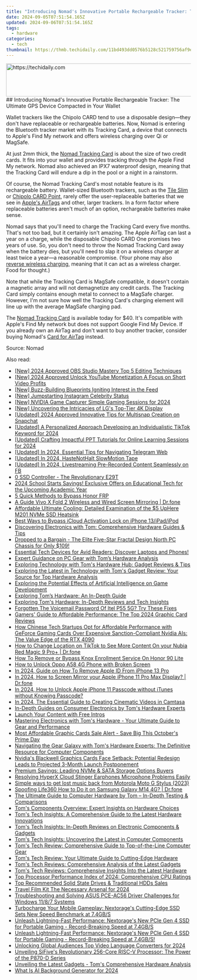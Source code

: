 ```yaml
---
title: "Introducing Nomad's Innovative Portable Rechargeable Tracker: The Ultimate GPS Device Compacted in Your Wallet"
date: 2024-09-05T07:51:54.165Z
updated: 2024-09-06T07:51:54.165Z
tags:
  - hardware
categories:
  - tech
thumbnail: https://thmb.techidaily.com/11bd493dd0576b5128c521759756af9ef0469248903e298828d7682c78b82237.jpg
---
```


<!-- affiliate ads begin -->
<a href="https://aligracehair.sjv.io/c/5597632/1938682/19272" target="_top" id="1938682">
  <img src="//a.impactradius-go.com/display-ad/19272-1938682" border="0" alt="https://techidaily.com" width="728" height="90"/>
</a>
<img height="0" width="0" src="https://aligracehair.sjv.io/i/5597632/1938682/19272" style="position:absolute;visibility:hidden;" border="0" />
<!-- affiliate ads end -->
## Introducing Nomad's Innovative Portable Rechargeable Tracker: The Ultimate GPS Device Compacted in Your Wallet

Wallet trackers like the Chipolo CARD tend to use a disposable design—they don't have replaceable or rechargeable batteries. Now, Nomad is entering the Bluetooth tracker market with its Tracking Card, a device that connects to Apple's Find My network and offers wireless charging over Qi or MagSafe.

 At just 2mm thick, the [Nomad Tracking Card](https://shop-links.co/link/?exclusive=1&publisher_slug=itechdaily19598&url=https%3A%2F%2Fwww.anrdoezrs.net%2Flinks%2F3607085%2Ftype%2Fdlg%2Fsid%2FUUhtgUeUpU2003275%2Fhttps%3A%2F%2Fnomadgoods.com%2Fproducts%2Ftracking-card) is about the size of two credit cards. It fits into your wallet and provides tracking through the Apple Find My network. Nomad also achieved an IPX7 waterproof design, meaning that the Tracking Card will endure a dip in the pool or a night in a rainstorm.

 Of course, the Nomad Tracking Card's most notable feature is its rechargeable battery. Wallet-sized Bluetooth trackers, such as the [Tile Slim](https://www.tile.com/product/black-slim) or [Chipolo CARD Point](https://facebook-video-share.techidaily.com/updated-taking-your-videos-to-the-next-level-expert-pc-methods-for-youtubers/), rarely offer the user-replaceable batteries that we see in [Apple's AirTags](https://extra-hints.techidaily.com/medical-and-health-facebook-ads-campaign-tips/) and other, larger trackers. In a form factor where replaceable batteries aren't much of an option, rechargeable batteries make sense.

 Nomad says that you'll need to charge the Tracking Card every five months. That's not too bad, but it certainly isn't amazing. The Apple AirTag can last a year on a charge, while the disposable Chipolo CARD One promises two years of use. So, you don't need to throw the Nomad Tracking Card away when the battery dies, but you'll need to slap it on a wireless charger at least twice a year—a reasonable compromise. (Your phone may also [reverse wireless charging](https://android-location.techidaily.com/in-2024-for-people-wanting-to-mock-gps-on-samsung-galaxy-s23-tactical-edition-devices-drfone-by-drfone-virtual/), meaning that it can act as a wireless charger. Food for thought.)

 Note that while the Tracking Card is MagSafe compatible, it doesn't contain a magnetic array and will not demagnetize any credit cards. The Tracking Card simply contains enough metal to connect to a MagSafe charger. However, I'm not sure how well the Tracking Card's charging element will line up with the average MagSafe charging pad.

 The [Nomad Tracking Card](https://shop-links.co/link/?exclusive=1&publisher_slug=itechdaily19598&url=https%3A%2F%2Fwww.anrdoezrs.net%2Flinks%2F3607085%2Ftype%2Fdlg%2Fsid%2FUUhtgUeUpU2003275%2Fhttps%3A%2F%2Fnomadgoods.com%2Fproducts%2Ftracking-card) is available today for $40\. It's compatible with Apple's Find My network but does not support Google Find My Device. If you already own an AirTag and don't want to buy another tracker, consider buying Nomad's [Card for AirTag](https://shop-links.co/link/?exclusive=1&publisher_slug=itechdaily19598&url=https%3A%2F%2Fwww.anrdoezrs.net%2Flinks%2F3607085%2Ftype%2Fdlg%2Fsid%2FUUhtgUeUpU2003275%2Fhttps%3A%2F%2Fnomadgoods.com%2Fproducts%2Fcard-for-airtag) instead.

 Source: Nomad

<ins class="adsbygoogle"
     style="display:block"
     data-ad-format="autorelaxed"
     data-ad-client="ca-pub-7571918770474297"
     data-ad-slot="1223367746"></ins>



<ins class="adsbygoogle"
     style="display:block"
     data-ad-client="ca-pub-7571918770474297"
     data-ad-slot="8358498916"
     data-ad-format="auto"
     data-full-width-responsive="true"></ins>

<span class="atpl-alsoreadstyle">Also read:</span>
<div><ul>
<li><a href="https://screen-capture.techidaily.com/new-2024-approved-obs-studio-mastery-top-5-editing-techniques/"><u>[New] 2024 Approved  OBS Studio Mastery  Top 5 Editing Techniques</u></a></li>
<li><a href="https://youtube-docs.techidaily.com/024-approved-unlock-youtube-monetization-a-focus-on-short-video-profits/"><u>[New] 2024 Approved  Unlock YouTube Monetization  A Focus on Short Video Profits</u></a></li>
<li><a href="https://facebook-video-recording.techidaily.com/new-buzz-building-blueprints-igniting-interest-in-the-feed/"><u>[New] Buzz-Building Blueprints  Igniting Interest in the Feed</u></a></li>
<li><a href="https://instagram-videos.techidaily.com/new-jumpstarting-instagram-celebrity-status/"><u>[New] Jumpstarting Instagram Celebrity Status</u></a></li>
<li><a href="https://video-screen-grab.techidaily.com/new-nvidia-game-capturer-simple-gaming-sessions-for-2024/"><u>[New] NVIDIA Game Capturer  Simple Gaming Sessions for 2024</u></a></li>
<li><a href="https://some-tips.techidaily.com/new-uncovering-the-intricacies-of-lgs-top-tier-4k-display/"><u>[New] Uncovering the Intricacies of LG's Top-Tier 4K Display</u></a></li>
<li><a href="https://snapchat-videos.techidaily.com/updated-2024-approved-innovative-tips-for-multisnap-creation-on-snapchat/"><u>[Updated] 2024 Approved  Innovative Tips for Multisnap Creation on Snapchat</u></a></li>
<li><a href="https://tiktok-clips.techidaily.com/updated-a-personalized-approach-developing-an-individualistic-tiktok-keyword-for-2024/"><u>[Updated] A Personalized Approach  Developing an Individualistic TikTok Keyword for 2024</u></a></li>
<li><a href="https://screen-sharing-recording.techidaily.com/updated-crafting-impactful-ppt-tutorials-for-online-learning-sessions-for-2024/"><u>[Updated] Crafting Impactful PPT Tutorials for Online Learning Sessions for 2024</u></a></li>
<li><a href="https://article-posts.techidaily.com/updated-in-2024-essential-tips-for-navigating-telegram-web/"><u>[Updated] In 2024, Essential Tips for Navigating Telegram Web</u></a></li>
<li><a href="https://screen-video-capture.techidaily.com/updated-in-2024-hastenothalt-slowmotion-tape/"><u>[Updated] In 2024, HasteNotHalt SlowMotion Tape</u></a></li>
<li><a href="https://facebook-video-recording.techidaily.com/updated-in-2024-livestreaming-pre-recorded-content-seamlessly-on-fb/"><u>[Updated] In 2024, Livestreaming Pre-Recorded Content Seamlessly on FB</u></a></li>
<li><a href="https://hardware-reviews.techidaily.com/0-ssd-controller-the-revolutionary-e29t/"><u>0 SSD Controller - The Revolutionary E29T</u></a></li>
<li><a href="https://hardware-reviews.techidaily.com/2024-school-starts-savings-exclusive-offers-on-educational-tech-for-the-upcoming-academic-year/"><u>2024 School Starts Savings! Exclusive Offers on Educational Tech for the Upcoming Academic Year</u></a></li>
<li><a href="https://bypass-frp.techidaily.com/5-quick-methods-to-bypass-honor-frp-by-drfone-android/"><u>5 Quick Methods to Bypass Honor FRP</u></a></li>
<li><a href="https://screen-mirror.techidaily.com/a-guide-vivo-x-fold-2-wireless-and-wired-screen-mirroring-drfone-by-drfone-android/"><u>A Guide Vivo X Fold 2 Wireless and Wired Screen Mirroring | Dr.fone</u></a></li>
<li><a href="https://hardware-reviews.techidaily.com/affordable-ultimate-cooling-detailed-examination-of-the-5-uphere-m201-nvme-ssd-heatsink/"><u>Affordable Ultimate Cooling: Detailed Examination of the $5 UpHere M201 NVMe SSD Heatsink</u></a></li>
<li><a href="https://activate-lock.techidaily.com/best-ways-to-bypass-icloud-activation-lock-on-iphone-13ipadipod-by-drfone-ios/"><u>Best Ways to Bypass iCloud Activation Lock on iPhone 13/iPad/iPod</u></a></li>
<li><a href="https://hardware-reviews.techidaily.com/discovering-electronics-with-tom-comprehensive-hardware-guides-and-tips/"><u>Discovering Electronics with Tom: Comprehensive Hardware Guides & Tips</u></a></li>
<li><a href="https://hardware-reviews.techidaily.com/1723964484111-dropped-to-a-bargain-the-elite-five-star-fractal-design-north-pc-chassis-for-only-109/"><u>Dropped to a Bargain - The Elite Five-Star Fractal Design North PC Chassis for Only $109!</u></a></li>
<li><a href="https://techtrends.techidaily.com/1722889513377-essential-tech-devices-for-avid-readers-discover-laptops-and-phones/"><u>Essential Tech Devices for Avid Readers: Discover Laptops and Phones!</u></a></li>
<li><a href="https://hardware-reviews.techidaily.com/expert-guidance-on-pc-gear-with-toms-hardware-analysis/"><u>Expert Guidance on PC Gear with Tom’s Hardware Analysis</u></a></li>
<li><a href="https://hardware-reviews.techidaily.com/exploring-technology-with-toms-hardware-hub-gadget-reviews-and-tips/"><u>Exploring Technology with Tom's Hardware Hub: Gadget Reviews & Tips</u></a></li>
<li><a href="https://hardware-reviews.techidaily.com/exploring-the-latest-in-technology-with-toms-gadget-review-your-source-for-top-hardware-analysis/"><u>Exploring the Latest in Technology with Tom's Gadget Review: Your Source for Top Hardware Analysis</u></a></li>
<li><a href="https://tech-haven.techidaily.com/exploring-the-potential-effects-of-artificial-intelligence-on-game-development/"><u>Exploring the Potential Effects of Artificial Intelligence on Game Development</u></a></li>
<li><a href="https://hardware-reviews.techidaily.com/exploring-toms-hardware-an-in-depth-guide/"><u>Exploring Tom’s Hardware: An In-Depth Guide</u></a></li>
<li><a href="https://hardware-reviews.techidaily.com/exploring-toms-hardware-in-depth-reviews-and-tech-insights/"><u>Exploring Tom's Hardware: In-Depth Reviews and Tech Insights</u></a></li>
<li><a href="https://unlock-android.techidaily.com/forgotten-the-voicemail-password-of-itel-p55-5g-try-these-fixes-by-drfone-android/"><u>Forgotten The Voicemail Password Of Itel P55 5G? Try These Fixes</u></a></li>
<li><a href="https://hardware-reviews.techidaily.com/gamers-guide-to-affordable-performance-the-top-2024-graphic-card-reviews/"><u>Gamers' Guide to Affordable Performance: The Top 2024 Graphic Card Reviews</u></a></li>
<li><a href="https://hardware-reviews.techidaily.com/how-chinese-tech-startups-opt-for-affordable-performance-with-geforce-gaming-cards-over-expensive-sanction-compliant-nvidia-ais-the-value-edge-of-the-rtx-408/"><u>How Chinese Tech Startups Opt for Affordable Performance with GeForce Gaming Cards Over Expensive Sanction-Compliant Nvidia AIs: The Value Edge of the RTX 4090</u></a></li>
<li><a href="https://location-social.techidaily.com/how-to-change-location-on-tiktok-to-see-more-content-on-your-nubia-red-magic-9-proplus-drfone-by-drfone-virtual-android/"><u>How to Change Location on TikTok to See More Content On your Nubia Red Magic 9 Pro+ | Dr.fone</u></a></li>
<li><a href="https://unlock-android.techidaily.com/how-to-remove-or-bypass-knox-enrollment-service-on-honor-90-lite-by-drfone-android/"><u>How To Remove or Bypass Knox Enrollment Service On Honor 90 Lite</u></a></li>
<li><a href="https://easy-unlock-android.techidaily.com/how-to-unlock-oppo-a58-4g-phone-with-broken-screen-by-drfone-android/"><u>How to Unlock Oppo A58 4G Phone with Broken Screen</u></a></li>
<li><a href="https://apple-account.techidaily.com/in-2024-guide-on-how-to-remove-apple-id-from-iphone-13-pro-by-drfone-ios/"><u>In 2024, Guide on How To Remove Apple ID From iPhone 13 Pro</u></a></li>
<li><a href="https://screen-mirror.techidaily.com/in-2024-how-to-screen-mirror-your-apple-iphone-11-pro-max-display-drfone-by-drfone-ios/"><u>In 2024, How to Screen Mirror your Apple iPhone 11 Pro Max Display? | Dr.fone</u></a></li>
<li><a href="https://ios-unlock.techidaily.com/in-2024-how-to-unlock-apple-iphone-11-passcode-without-itunes-without-knowing-passcode-by-drfone-ios/"><u>In 2024, How to Unlock Apple iPhone 11 Passcode without iTunes without Knowing Passcode?</u></a></li>
<li><a href="https://screen-mirroring-recording.techidaily.com/in-2024-the-essential-guide-to-creating-cinematic-videos-in-camtasa/"><u>In 2024, The Essential Guide to Creating Cinematic Videos in Camtasa</u></a></li>
<li><a href="https://hardware-reviews.techidaily.com/in-depth-guides-on-consumer-electronics-by-toms-hardware-experts/"><u>In-Depth Guides on Consumer Electronics by Tom's Hardware Experts</u></a></li>
<li><a href="https://extra-information.techidaily.com/launch-your-content-with-free-intros/"><u>Launch Your Content with Free Intros</u></a></li>
<li><a href="https://hardware-reviews.techidaily.com/mastering-electronics-with-toms-hardware-your-ultimate-guide-to-gear-and-performance/"><u>Mastering Electronics with Tom's Hardware - Your Ultimate Guide to Gear and Performance</u></a></li>
<li><a href="https://hardware-reviews.techidaily.com/most-affordable-graphic-cards-sale-alert-save-big-this-octobers-prime-day/"><u>Most Affordable Graphic Cards Sale Alert - Save Big This October's Prime Day</u></a></li>
<li><a href="https://hardware-reviews.techidaily.com/navigating-the-gear-galaxy-with-toms-hardware-experts-the-definitive-resource-for-computer-components/"><u>Navigating the Gear Galaxy with Tom's Hardware Experts: The Definitive Resource for Computer Components</u></a></li>
<li><a href="https://hardware-reviews.techidaily.com/nvidias-blackwell-graphics-cards-face-setback-potential-redesign-leads-to-projected-3-month-launch-postponement/"><u>Nvidia's Blackwell Graphics Cards Face Setback: Potential Redesign Leads to Projected 3-Month Launch Postponement</u></a></li>
<li><a href="https://hardware-reviews.techidaily.com/premium-savings-leading-nvme-and-sata-storage-options-buyers/"><u>Premium Savings: Leading NVMe & SATA Storage Options Buyers</u></a></li>
<li><a href="https://sound-issues.techidaily.com/resolving-hyperx-cloud-stinger-earphones-microphone-problems-easily/"><u>Resolving HyperX Cloud Stinger Earphones Microphone Problems Easily</u></a></li>
<li><a href="https://techidaily.com/simple-ways-to-get-lost-music-back-from-motorola-moto-g-stylus-2023-by-fonelab-android-recover-music/"><u>Simple ways to get lost music back from Motorola Moto G Stylus (2023)</u></a></li>
<li><a href="https://fake-location.techidaily.com/spoofing-life360-how-to-do-it-on-samsung-galaxy-m14-4g-drfone-by-drfone-virtual-android/"><u>Spoofing Life360 How to Do it on Samsung Galaxy M14 4G? | Dr.fone</u></a></li>
<li><a href="https://hardware-reviews.techidaily.com/the-ultimate-guide-to-computer-hardware-by-tom-in-depth-testing-and-comparisons/"><u>The Ultimate Guide to Computer Hardware by Tom – In-Depth Testing & Comparisons</u></a></li>
<li><a href="https://hardware-reviews.techidaily.com/toms-components-overview-expert-insights-on-hardware-choices/"><u>Tom's Components Overview: Expert Insights on Hardware Choices</u></a></li>
<li><a href="https://hardware-reviews.techidaily.com/toms-tech-insights-a-comprehensive-guide-to-the-latest-hardware-innovations/"><u>Tom's Tech Insights: A Comprehensive Guide to the Latest Hardware Innovations</u></a></li>
<li><a href="https://hardware-reviews.techidaily.com/toms-tech-insights-in-depth-reviews-on-electronic-components-and-gadgets/"><u>Tom's Tech Insights: In-Depth Reviews on Electronic Components & Gadgets</u></a></li>
<li><a href="https://hardware-reviews.techidaily.com/toms-tech-insights-uncovering-the-latest-in-computer-components/"><u>Tom's Tech Insights: Uncovering the Latest in Computer Components</u></a></li>
<li><a href="https://hardware-reviews.techidaily.com/toms-tech-review-comprehensive-guide-to-top-of-the-line-computer-gear/"><u>Tom's Tech Review: Comprehensive Guide to Top-of-the-Line Computer Gear</u></a></li>
<li><a href="https://hardware-reviews.techidaily.com/toms-tech-review-your-ultimate-guide-to-cutting-edge-hardware/"><u>Tom's Tech Review: Your Ultimate Guide to Cutting-Edge Hardware</u></a></li>
<li><a href="https://hardware-reviews.techidaily.com/toms-tech-reviews-comprehensive-analysis-of-the-latest-gadgets/"><u>Tom's Tech Reviews: Comprehensive Analysis of the Latest Gadgets</u></a></li>
<li><a href="https://hardware-reviews.techidaily.com/toms-tech-reviews-comprehensive-insights-into-the-latest-hardware/"><u>Tom's Tech Reviews: Comprehensive Insights Into the Latest Hardware</u></a></li>
<li><a href="https://hardware-reviews.techidaily.com/top-processor-performance-index-of-2024-comprehensive-cpu-ratings/"><u>Top Processor Performance Index of 2024: Comprehensive CPU Ratings</u></a></li>
<li><a href="https://hardware-reviews.techidaily.com/top-recommended-solid-state-drives-and-traditional-hdds-sales/"><u>Top Recommended Solid State Drives & Traditional HDDs Sales</u></a></li>
<li><a href="https://some-guidance.techidaily.com/travel-film-kit-the-necessary-arsenal-for-2024/"><u>Travel Film Kit  The Necessary Arsenal for 2024</u></a></li>
<li><a href="https://win-amazing.techidaily.com/troubleshooting-and-solving-asus-pce-ac56-driver-challenges-for-windows-1187-systems/"><u>Troubleshooting and Solving ASUS PCE-AC56 Driver Challenges for Windows 11/8/7 Systems</u></a></li>
<li><a href="https://hardware-reviews.techidaily.com/turbocharge-your-mobile-gameplay-nextorages-cutting-edge-ssd-sets-new-speed-benchmark-at-74gbs/"><u>Turbocharge Your Mobile Gameplay: Nextorage's Cutting-Edge SSD Sets New Speed Benchmark at 7.4GB/S</u></a></li>
<li><a href="https://hardware-reviews.techidaily.com/1723964481551-unleash-lightning-fast-performance-nextorages-new-pcie-gen-4-ssd-for-portable-gaming-record-breaking-speed-at-74gbs/"><u>Unleash Lightning-Fast Performance: Nextorage's New PCIe Gen 4 SSD for Portable Gaming - Record-Breaking Speed at 7.4GB/S</u></a></li>
<li><a href="https://hardware-reviews.techidaily.com/unleash-lightning-fast-performance-nextorages-new-pcie-gen-4-ssd-for-portable-gaming-record-breaking-speed-at-74gbs/"><u>Unleash Lightning-Fast Performance: Nextorage's New PCIe Gen 4 SSD for Portable Gaming - Record-Breaking Speed at 7.4GB/S!</u></a></li>
<li><a href="https://ai-video-translation.techidaily.com/unlocking-global-audiences-top-video-language-converters-for-2024/"><u>Unlocking Global Audiences Top Video Language Converters for 2024</u></a></li>
<li><a href="https://hardware-reviews.techidaily.com/unveiling-sifives-revolutionary-256-core-risc-v-processor-the-power-of-the-p870-d-series/"><u>Unveiling SiFive's Revolutionary 256-Core RISC-V Processor: The Power of the P870-D Series</u></a></li>
<li><a href="https://hardware-reviews.techidaily.com/unveiling-the-latest-gadgets-toms-comprehensive-hardware-analysis/"><u>Unveiling the Latest Gadgets - Tom's Comprehensive Hardware Analysis</u></a></li>
<li><a href="https://ai-topics.techidaily.com/what-is-ai-background-generator-for-2024/"><u>What Is AI Background Generator for 2024</u></a></li>
</ul></div>
